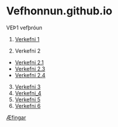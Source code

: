 # Vefhonnun.github.io
VEÞ1 vefþróun

1. [Verkefni 1](Verkefni_1)

1. Verkefni 2
  * [Verkefni 2.1](Verkefni_2/verkefni-2.1)
  * [Verkefni 2.3](Verkefni_2/verkefni-23)
  * [Verkefni 2.4](Verkefni_2/verkefni-24)
 3. [Verkefni 3](Verkefni_3)
 3. [Verkefni_4](Verkefni_4)
 3. [Verkefni 5](Verkefni_5)
 3. [Verkefni 6](Verkefni_6)

[Æfingar](Æfingar)
